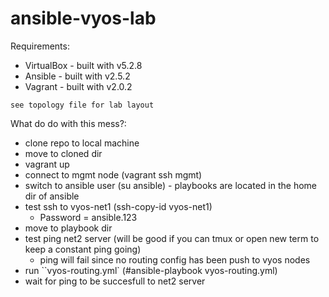 # ansible-vyos-lab

Requirements:
  - VirtualBox - built with v5.2.8
  - Ansible - built with v2.5.2
  - Vagrant - built with v2.0.2

`see topology file for lab layout`

What do do with this mess?:
- clone repo to local machine
- move to cloned dir
- vagrant up
- connect to mgmt node (vagrant ssh mgmt)
- switch to ansible user (su ansible) - playbooks are located in the home dir of ansible
- test ssh to vyos-net1 (ssh-copy-id vyos-net1)
    - Password = ansible.123
- move to playbook dir
- test ping net2 server (will be good if you can tmux or open new term to keep a constant ping going)
    - ping will fail since no routing config has been push to vyos nodes
- run ``vyos-routing.yml` (#ansible-playbook vyos-routing.yml)
- wait for ping to be succesfull to net2 server


